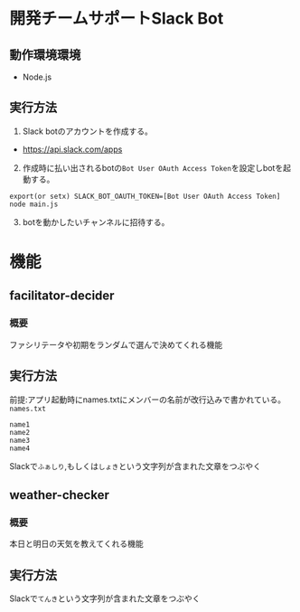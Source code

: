 # 開発チームサポートSlack Bot
## 動作環境環境
* Node.js

## 実行方法
1. Slack botのアカウントを作成する。
  * <https://api.slack.com/apps>
2. 作成時に払い出されるbotの`Bot User OAuth Access Token`を設定しbotを起動する。
```
export(or setx) SLACK_BOT_OAUTH_TOKEN=[Bot User OAuth Access Token]
node main.js
```
3. botを動かしたいチャンネルに招待する。  

# 機能
## facilitator-decider
### 概要
ファシリテータや初期をランダムで選んで決めてくれる機能  

## 実行方法
前提:アプリ起動時にnames.txtにメンバーの名前が改行込みで書かれている。  
`names.txt`
``` 
name1
name2
name3
name4
```
Slackで`ふぁしり`,もしくは`しょき`という文字列が含まれた文章をつぶやく

## weather-checker
### 概要
本日と明日の天気を教えてくれる機能  

## 実行方法
Slackで`てんき`という文字列が含まれた文章をつぶやく  